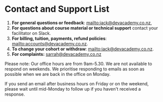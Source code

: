 # Contact and Support List

1. **For general questions or feedback**: <mailto:jack@devacademy.co.nz>,
2. **For questions about course material or technical support** contact your facilitator on Slack.
3. **For billing, tuition, payments, refund policies**: <mailto:accounts@devacademy.co.nz>.
4. **To change your cohort or withdraw**: <mailto:jack@devacademy.co.nz>.
5. **For complaints:** <sarrah@devacademy.co.nz>

Please note: Our office hours are from 9am-5.30. We are not available to respond on weekends. We prioritise responding to emails as soon as possible when we are back in the office on Monday.

If you send an email after business hours on Friday or on the weekend, please wait until mid-Monday to follow up if you haven't received a response.

